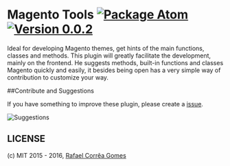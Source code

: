 # Magento Tools [![Package Atom](https://img.shields.io/badge/Package-Atom-blue.svg)](https://atom.io/packages/magento-tools)  [![Version 0.0.2](https://img.shields.io/badge/Release-0.0.2-green.svg)](https://github.com/rafaelstz/atom-magento-tools/releases)


Ideal for developing Magento themes, get hints of the main functions, classes and methods. This plugin will greatly facilitate the development, mainly on the frontend. He suggests methods, built-in functions and classes Magento quickly and easily, it besides being open has a very simple way of contribution to customize your way.


##Contribute and Suggestions

If you have something to improve these plugin, please create a [issue](https://github.com/rafaelstz/atom-magento-tools/issues).


![Suggestions](https://f.cloud.github.com/assets/69169/2290250/c35d867a-a017-11e3-86be-cd7c5bf3ff9b.gif)

## LICENSE
(c) MIT 2015 - 2016, [Rafael Corrêa Gomes](https://github.com/rafaelstz)
